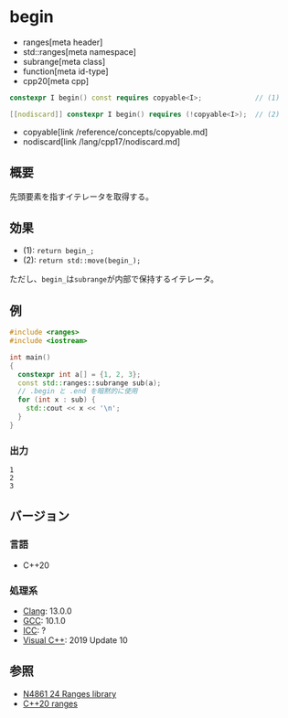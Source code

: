 # begin
* ranges[meta header]
* std::ranges[meta namespace]
* subrange[meta class]
* function[meta id-type]
* cpp20[meta cpp]

```cpp
constexpr I begin() const requires copyable<I>;             // (1)

[[nodiscard]] constexpr I begin() requires (!copyable<I>);  // (2)
```
* copyable[link /reference/concepts/copyable.md]
* nodiscard[link /lang/cpp17/nodiscard.md]

## 概要
先頭要素を指すイテレータを取得する。

## 効果
- (1): `return begin_;`
- (2): `return std::move(begin_);`

ただし、`begin_`は`subrange`が内部で保持するイテレータ。

## 例
```cpp example
#include <ranges>
#include <iostream>

int main()
{
  constexpr int a[] = {1, 2, 3};
  const std::ranges::subrange sub(a);
  // .begin と .end を暗黙的に使用
  for (int x : sub) {
    std::cout << x << '\n';
  }
}
```

### 出力
```
1
2
3
```

## バージョン
### 言語
- C++20

### 処理系
- [Clang](/implementation.md#clang): 13.0.0
- [GCC](/implementation.md#gcc): 10.1.0
- [ICC](/implementation.md#icc): ?
- [Visual C++](/implementation.md#visual_cpp): 2019 Update 10

## 参照
- [N4861 24 Ranges library](https://timsong-cpp.github.io/cppwp/n4861/ranges)
- [C++20 ranges](https://techbookfest.org/product/5134506308665344)
